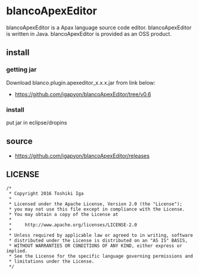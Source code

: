 # blancoApexEditor

blancoApexEditor is a Apax language source code editor.
blancoApexEditor is written in Java. blancoApexEditor is provided as an OSS product.

## install

### getting jar

Download blanco.plugin.apexeditor_x.x.x.jar from link below:

- https://github.com/igapyon/blancoApexEditor/tree/v0.6

### install

put jar in eclipse/dropins

## source

* https://github.com/igapyon/blancoApexEditor/releases 

## LICENSE

```
/*
 * Copyright 2016 Toshiki Iga
 *
 * Licensed under the Apache License, Version 2.0 (the "License");
 * you may not use this file except in compliance with the License.
 * You may obtain a copy of the License at
 *
 *     http://www.apache.org/licenses/LICENSE-2.0
 *
 * Unless required by applicable law or agreed to in writing, software
 * distributed under the License is distributed on an "AS IS" BASIS,
 * WITHOUT WARRANTIES OR CONDITIONS OF ANY KIND, either express or implied.
 * See the License for the specific language governing permissions and
 * limitations under the License.
 */
```
